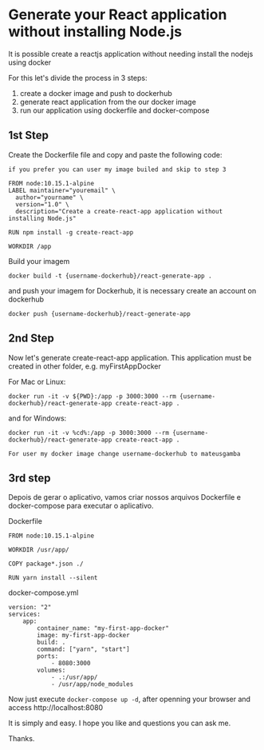 # Generate your React application without installing Node.js

It is possible create a reactjs application without needing install the nodejs using docker

For this let's divide the process in 3 steps:

1. create a docker image and push to dockerhub
2. generate react application from the our docker image
3. run our application using dockerfile and docker-compose

## 1st Step

Create the Dockerfile file and copy and paste the following code:

`if you prefer you can user my image builed and skip to step 3`

```
FROM node:10.15.1-alpine
LABEL maintainer="youremail" \
  author="yourname" \
  version="1.0" \
  description="Create a create-react-app application without installing Node.js"

RUN npm install -g create-react-app

WORKDIR /app
```

Build your imagem

```
docker build -t {username-dockerhub}/react-generate-app .
```

and push your imagem for Dockerhub, it is necessary create an account on dockerhub

```
docker push {username-dockerhub}/react-generate-app
```

## 2nd Step

Now let's generate create-react-app application. This application must be created in other folder, e.g. myFirstAppDocker

For Mac or Linux:

```
docker run -it -v ${PWD}:/app -p 3000:3000 --rm {username-dockerhub}/react-generate-app create-react-app .
```

and for Windows:

```
docker run -it -v %cd%:/app -p 3000:3000 --rm {username-dockerhub}/react-generate-app create-react-app .
```

`For user my docker image change username-dockerhub to mateusgamba`

## 3rd step

Depois de gerar o aplicativo, vamos criar nossos arquivos Dockerfile e docker-compose para executar o aplicativo.

Dockerfile

```
FROM node:10.15.1-alpine

WORKDIR /usr/app/

COPY package*.json ./

RUN yarn install --silent
```

docker-compose.yml

```
version: "2"
services:
    app:
        container_name: "my-first-app-docker"
        image: my-first-app-docker
        build: .
        command: ["yarn", "start"]
        ports:
            - 8080:3000
        volumes:
            - .:/usr/app/
            - /usr/app/node_modules
```

Now just execute `docker-compose up -d`, after openning your browser and access http://localhost:8080

It is simply and easy. I hope you like and questions you can ask me.

Thanks.
